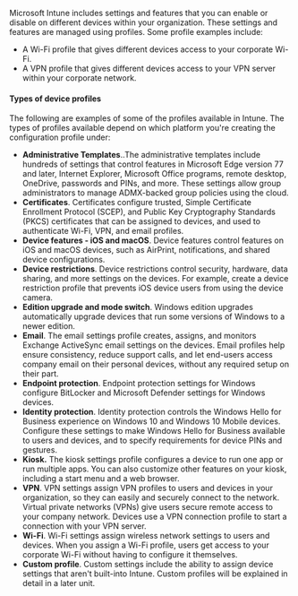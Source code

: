 Microsoft Intune includes settings and features that you can enable or disable on different devices within your organization. These settings and features are managed using profiles. Some profile examples include:

 -  A Wi-Fi profile that gives different devices access to your corporate Wi-Fi.
 -  A VPN profile that gives different devices access to your VPN server within your corporate network.

#### Types of device profiles

The following are examples of some of the profiles available in Intune. The types of profiles available depend on which platform you're creating the configuration profile under:

 -  **Administrative Templates**..The administrative templates include hundreds of settings that control features in Microsoft Edge version 77 and later, Internet Explorer, Microsoft Office programs, remote desktop, OneDrive, passwords and PINs, and more. These settings allow group administrators to manage ADMX-backed group policies using the cloud.
 -  **Certificates**. Certificates configure trusted, Simple Certificate Enrollment Protocol (SCEP), and Public Key Cryptography Standards (PKCS) certificates that can be assigned to devices, and used to authenticate Wi-Fi, VPN, and email profiles.
 -  **Device features - iOS and macOS**. Device features control features on iOS and macOS devices, such as AirPrint, notifications, and shared device configurations.
 -  **Device restrictions**. Device restrictions control security, hardware, data sharing, and more settings on the devices. For example, create a device restriction profile that prevents iOS device users from using the device camera.
 -  **Edition upgrade and mode switch**. Windows edition upgrades automatically upgrade devices that run some versions of Windows to a newer edition.
 -  **Email**. The email settings profile creates, assigns, and monitors Exchange ActiveSync email settings on the devices. Email profiles help ensure consistency, reduce support calls, and let end-users access company email on their personal devices, without any required setup on their part.
 -  **Endpoint protection**. Endpoint protection settings for Windows configure BitLocker and Microsoft Defender settings for Windows devices.
 -  **Identity protection**. Identity protection controls the Windows Hello for Business experience on Windows 10 and Windows 10 Mobile devices. Configure these settings to make Windows Hello for Business available to users and devices, and to specify requirements for device PINs and gestures.
 -  **Kiosk.** The kiosk settings profile configures a device to run one app or run multiple apps. You can also customize other features on your kiosk, including a start menu and a web browser.
 -  **VPN**. VPN settings assign VPN profiles to users and devices in your organization, so they can easily and securely connect to the network. Virtual private networks (VPNs) give users secure remote access to your company network. Devices use a VPN connection profile to start a connection with your VPN server.
 -  **Wi-Fi**. Wi-Fi settings assign wireless network settings to users and devices. When you assign a Wi-Fi profile, users get access to your corporate Wi-Fi without having to configure it themselves.
 -  **Custom profile**. Custom settings include the ability to assign device settings that aren't built-into Intune. Custom profiles will be explained in detail in a later unit.
